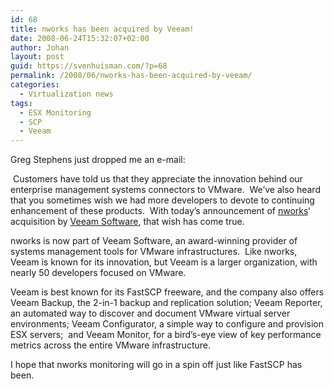 ```yaml
---
id: 68
title: nworks has been acquired by Veeam!
date: 2008-06-24T15:32:07+02:00
author: Johan
layout: post
guid: https://svenhuisman.com/?p=68
permalink: /2008/06/nworks-has-been-acquired-by-veeam/
categories:
  - Virtualization news
tags:
  - ESX Monitoring
  - SCP
  - Veeam
---
```

<p class="MsoNormal" style="0cm 0cm 4.5pt;">
  <span>Greg Stephens just dropped me an e-mail:</span>
</p>

<p class="MsoNormal" style="0cm 0cm 4.5pt;">
   <span>Customers have told us that they appreciate the innovation behind our enterprise management systems connectors to VMware.  We&#8217;ve also heard that you sometimes wish we had more developers to devote to continuing enhancement of these products.  With today&#8217;s announcement of <a href="http://www.nworks.com" target="_blank">nworks</a>&#8216; acquisition by <a href="http://www.veeam.com/" target="_blank">Veeam Software</a>, that wish has come true. </span>
</p>

<p class="MsoNormal" style="0cm 0cm 4.5pt;">
  <span>nworks is now part of Veeam Software, an award-winning provider of systems management tools for VMware infrastructures.  Like nworks, Veeam is known for its innovation, but Veeam is a larger organization, with nearly 50 developers focused on VMware.</span>
</p>

<p class="MsoNormal" style="0cm 0cm 4.5pt;">
  <span style="AR-SA;">Veeam is best known for its FastSCP freeware, and the company also offers Veeam Backup, the 2-in-1 backup and replication solution; Veeam Reporter, an automated way to discover and document VMware virtual server environments; Veeam Configurator, a simple way to configure and provision ESX servers;  and Veeam Monitor, for a bird&#8217;s-eye view of key performance metrics across the entire VMware infrastructure.   </span>
</p>

I hope that nworks monitoring will go in a spin off just like FastSCP has been.